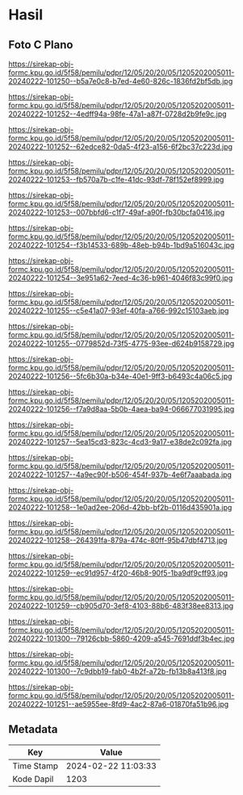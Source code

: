 # Hasil

## Foto C Plano

https://sirekap-obj-formc.kpu.go.id/5f58/pemilu/pdpr/12/05/20/20/05/1205202005011-20240222-101250--b5a7e0c8-b7ed-4e60-826c-1836fd2bf5db.jpg

https://sirekap-obj-formc.kpu.go.id/5f58/pemilu/pdpr/12/05/20/20/05/1205202005011-20240222-101252--4edff94a-98fe-47a1-a87f-0728d2b9fe9c.jpg

https://sirekap-obj-formc.kpu.go.id/5f58/pemilu/pdpr/12/05/20/20/05/1205202005011-20240222-101252--62edce82-0da5-4f23-a156-6f2bc37c223d.jpg

https://sirekap-obj-formc.kpu.go.id/5f58/pemilu/pdpr/12/05/20/20/05/1205202005011-20240222-101253--fb570a7b-c1fe-41dc-93df-78f152ef8999.jpg

https://sirekap-obj-formc.kpu.go.id/5f58/pemilu/pdpr/12/05/20/20/05/1205202005011-20240222-101253--007bbfd6-c1f7-49af-a90f-fb30bcfa0416.jpg

https://sirekap-obj-formc.kpu.go.id/5f58/pemilu/pdpr/12/05/20/20/05/1205202005011-20240222-101254--f3b14533-689b-48eb-b94b-1bd9a516043c.jpg

https://sirekap-obj-formc.kpu.go.id/5f58/pemilu/pdpr/12/05/20/20/05/1205202005011-20240222-101254--3e951a62-7eed-4c36-b961-4046f83c99f0.jpg

https://sirekap-obj-formc.kpu.go.id/5f58/pemilu/pdpr/12/05/20/20/05/1205202005011-20240222-101255--c5e41a07-93ef-40fa-a766-992c15103aeb.jpg

https://sirekap-obj-formc.kpu.go.id/5f58/pemilu/pdpr/12/05/20/20/05/1205202005011-20240222-101255--0779852d-73f5-4775-93ee-d624b9158729.jpg

https://sirekap-obj-formc.kpu.go.id/5f58/pemilu/pdpr/12/05/20/20/05/1205202005011-20240222-101256--5fc6b30a-b34e-40e1-9ff3-b6493c4a06c5.jpg

https://sirekap-obj-formc.kpu.go.id/5f58/pemilu/pdpr/12/05/20/20/05/1205202005011-20240222-101256--f7a9d8aa-5b0b-4aea-ba94-066677031995.jpg

https://sirekap-obj-formc.kpu.go.id/5f58/pemilu/pdpr/12/05/20/20/05/1205202005011-20240222-101257--5ea15cd3-823c-4cd3-9a17-e38de2c092fa.jpg

https://sirekap-obj-formc.kpu.go.id/5f58/pemilu/pdpr/12/05/20/20/05/1205202005011-20240222-101257--4a9ec90f-b506-454f-937b-4e6f7aaabada.jpg

https://sirekap-obj-formc.kpu.go.id/5f58/pemilu/pdpr/12/05/20/20/05/1205202005011-20240222-101258--1e0ad2ee-206d-42bb-bf2b-0116d435901a.jpg

https://sirekap-obj-formc.kpu.go.id/5f58/pemilu/pdpr/12/05/20/20/05/1205202005011-20240222-101258--264391fa-879a-474c-80ff-95b47dbf4713.jpg

https://sirekap-obj-formc.kpu.go.id/5f58/pemilu/pdpr/12/05/20/20/05/1205202005011-20240222-101259--ec91d957-4f20-46b8-90f5-1ba9df9cff93.jpg

https://sirekap-obj-formc.kpu.go.id/5f58/pemilu/pdpr/12/05/20/20/05/1205202005011-20240222-101259--cb905d70-3ef8-4103-88b6-483f38ee8313.jpg

https://sirekap-obj-formc.kpu.go.id/5f58/pemilu/pdpr/12/05/20/20/05/1205202005011-20240222-101300--79126cbb-5860-4209-a545-7691ddf3b4ec.jpg

https://sirekap-obj-formc.kpu.go.id/5f58/pemilu/pdpr/12/05/20/20/05/1205202005011-20240222-101300--7c9dbb19-fab0-4b2f-a72b-fb13b8a413f8.jpg

https://sirekap-obj-formc.kpu.go.id/5f58/pemilu/pdpr/12/05/20/20/05/1205202005011-20240222-101251--ae5955ee-8fd9-4ac2-87a6-01870fa51b96.jpg


## Metadata

| Key        | Value               |
| ---------- | ------------------- |
| Time Stamp | 2024-02-22 11:03:33 |
| Kode Dapil | 1203                |



